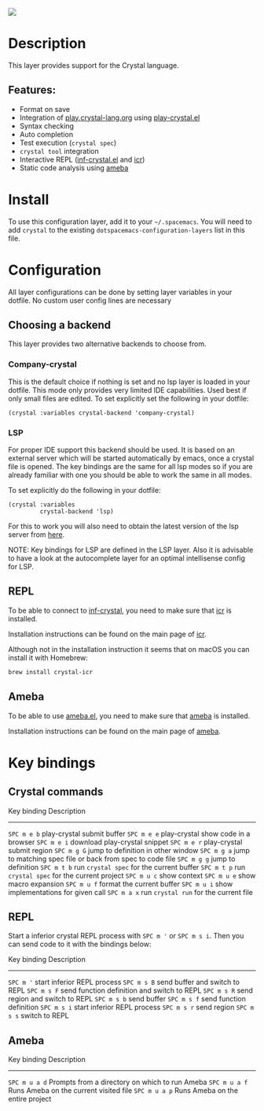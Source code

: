 ![](img/crystal.png)

Description
===========

This layer provides support for the Crystal language.

Features:
---------

-   Format on save
-   Integration of
    [play.crystal-lang.org](https://play.crystal-lang.org) using
    [play-crystal.el](https://github.com/veelenga/play-crystal.el)
-   Syntax checking
-   Auto completion
-   Test execution (`crystal spec`)
-   `crystal tool` integration
-   Interactive REPL
    ([inf-crystal.el](https://github.com/brantou/inf-crystal.el) and
    [icr](https://github.com/crystal-community/icr))
-   Static code analysis using
    [ameba](https://github.com/veelenga/ameba.el)

Install
=======

To use this configuration layer, add it to your `~/.spacemacs`. You will
need to add `crystal` to the existing
`dotspacemacs-configuration-layers` list in this file.

Configuration
=============

All layer configurations can be done by setting layer variables in your
dotfile. No custom user config lines are necessary

Choosing a backend
------------------

This layer provides two alternative backends to choose from.

### Company-crystal

This is the default choice if nothing is set and no lsp layer is loaded
in your dotfile. This mode only provides very limited IDE capabilities.
Used best if only small files are edited. To set explicitly set the
following in your dotfile:

``` {.commonlisp org-language="emacs-lisp"}
(crystal :variables crystal-backend 'company-crystal)
```

### LSP

For proper IDE support this backend should be used. It is based on an
external server which will be started automatically by emacs, once a
crystal file is opened. The key bindings are the same for all lsp modes
so if you are already familiar with one you should be able to work the
same in all modes.

To set explicitly do the following in your dotfile:

``` {.commonlisp org-language="emacs-lisp"}
(crystal :variables
         crystal-backend 'lsp)
```

For this to work you will also need to obtain the latest version of the
lsp server from
[here](https://github.com/crystal-lang-tools/scry#installation).

NOTE: Key bindings for LSP are defined in the LSP layer. Also it is
advisable to have a look at the autocomplete layer for an optimal
intellisense config for LSP.

REPL
----

To be able to connect to
[inf-crystal](https://github.com/brantou/inf-crystal.el), you need to
make sure that [icr](https://github.com/crystal-community/icr) is
installed.

Installation instructions can be found on the main page of
[icr](https://github.com/crystal-community/icr#installation).

Although not in the installation instruction it seems that on macOS you
can install it with Homebrew:

``` {.bash org-language="sh"}
brew install crystal-icr
```

Ameba
-----

To be able to use [ameba.el](https://github.com/veelenga/ameba.el), you
need to make sure that [ameba](https://github.com/veelenga/ameba) is
installed.

Installation instructions can be found on the main page of
[ameba](https://github.com/veelenga/ameba).

Key bindings
============

Crystal commands
----------------

  Key binding   Description
  ------------- -----------------------------------------------------------
  `SPC m e b`   play-crystal submit buffer
  `SPC m e e`   play-crystal show code in a browser
  `SPC m e i`   download play-crystal snippet
  `SPC m e r`   play-crystal submit region
  `SPC m g G`   jump to definition in other window
  `SPC m g a`   jump to matching spec file or back from spec to code file
  `SPC m g g`   jump to definition
  `SPC m t b`   run `crystal spec` for the current buffer
  `SPC m t p`   run `crystal spec` for the current project
  `SPC m u c`   show context
  `SPC m u e`   show macro expansion
  `SPC m u f`   format the current buffer
  `SPC m u i`   show implementations for given call
  `SPC m a x`   run `crystal run` for the current file

REPL
----

Start a inferior crystal REPL process with `SPC m '​` or `SPC m s i`.
Then you can send code to it with the bindings below:

  Key binding   Description
  ------------- ---------------------------------------------
  `SPC m '​`    start inferior REPL process
  `SPC m s B`   send buffer and switch to REPL
  `SPC m s F`   send function definition and switch to REPL
  `SPC m s R`   send region and switch to REPL
  `SPC m s b`   send buffer
  `SPC m s f`   send function definition
  `SPC m s i`   start inferior REPL process
  `SPC m s r`   send region
  `SPC m s s`   switch to REPL

Ameba
-----

  Key binding     Description
  --------------- ------------------------------------------------
  `SPC m u a d`   Prompts from a directory on which to run Ameba
  `SPC m u a f`   Runs Ameba on the current visited file
  `SPC m u a p`   Runs Ameba on the entire project
